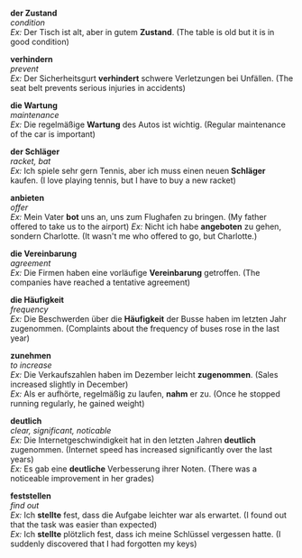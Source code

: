 **der Zustand**  
*condition*  
*Ex:* Der Tisch ist alt, aber in gutem **Zustand**. (The table is old but it is in good condition)

**verhindern**  
*prevent*  
*Ex:* Der Sicherheitsgurt **verhindert** schwere Verletzungen bei Unfällen. (The seat belt prevents serious injuries in accidents)

**die Wartung**  
*maintenance*  
*Ex:* Die regelmäßige **Wartung** des Autos ist wichtig. (Regular maintenance of the car is important)

**der Schläger**  
*racket, bat*  
*Ex:* Ich spiele sehr gern Tennis, aber ich muss einen neuen **Schläger** kaufen. (I love playing tennis, but I have to buy a new racket)

**anbieten**  
*offer*  
*Ex:* Mein Vater **bot** uns an, uns zum Flughafen zu bringen. (My father offered to take us to the airport) 
*Ex:* Nicht ich habe **angeboten** zu gehen, sondern Charlotte. (It wasn't me who offered to go, but Charlotte.)

**die Vereinbarung**  
*agreement*  
*Ex:* Die Firmen haben eine vorläufige **Vereinbarung** getroffen. (The companies have reached a tentative agreement)

**die Häufigkeit**  
*frequency*  
*Ex:* Die Beschwerden über die **Häufigkeit** der Busse haben im letzten Jahr zugenommen. (Complaints about the frequency of buses rose in the last year)

**zunehmen**  
*to increase*  
*Ex:* Die Verkaufszahlen haben im Dezember leicht **zugenommen**. (Sales increased slightly in December)  
*Ex:* Als er aufhörte, regelmäßig zu laufen, **nahm** er zu. (Once he stopped running regularly, he gained weight)

**deutlich**  
*clear, significant, noticable*  
*Ex:* Die Internetgeschwindigkeit hat in den letzten Jahren **deutlich** zugenommen. (Internet speed has increased significantly over the last years)  
*Ex:* Es gab eine **deutliche** Verbesserung ihrer Noten. (There was a noticeable improvement in her grades)

**feststellen**  
*find out*  
*Ex:* Ich **stellte** fest, dass die Aufgabe leichter war als erwartet. (I found out that the task was easier than expected)  
*Ex:* Ich **stellte** plötzlich fest, dass ich meine Schlüssel vergessen hatte. (I suddenly discovered that I had forgotten my keys)